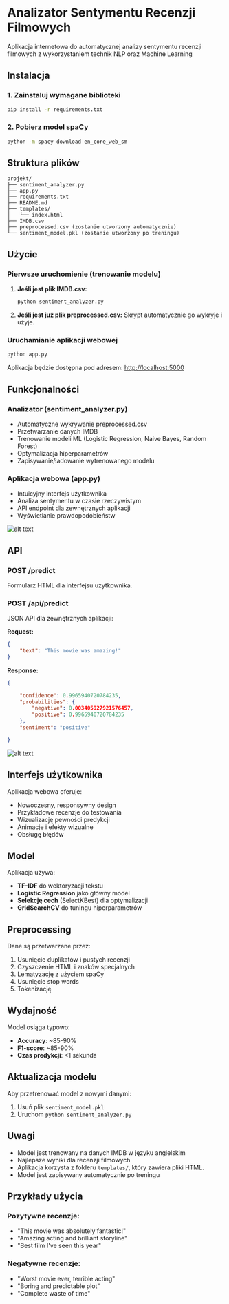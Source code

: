 # Analizator Sentymentu Recenzji Filmowych

Aplikacja internetowa do automatycznej analizy sentymentu recenzji filmowych z wykorzystaniem technik NLP    oraz Machine Learning

##  Instalacja


### 1. Zainstaluj wymagane biblioteki

```bash
pip install -r requirements.txt
```

### 2. Pobierz model spaCy

```bash
python -m spacy download en_core_web_sm
```

##  Struktura plików

```
projekt/
├── sentiment_analyzer.py
├── app.py
├── requirements.txt
├── README.md
├── templates/
│   └── index.html
├── IMDB.csv 
├── preprocessed.csv (zostanie utworzony automatycznie)
└── sentiment_model.pkl (zostanie utworzony po treningu)
```

##  Użycie

### Pierwsze uruchomienie (trenowanie modelu)

1. **Jeśli jest plik IMDB.csv:**

   ```bash
   python sentiment_analyzer.py
   ```

2. **Jeśli jest już plik preprocessed.csv:**
   Skrypt automatycznie go wykryje i użyje.

### Uruchamianie aplikacji webowej

```bash
python app.py
```

Aplikacja będzie dostępna pod adresem: [http://localhost:5000](http://localhost:5000)

##  Funkcjonalności

### Analizator (sentiment\_analyzer.py)

* Automatyczne wykrywanie preprocessed.csv
* Przetwarzanie danych IMDB
* Trenowanie modeli ML (Logistic Regression, Naive Bayes, Random Forest)
* Optymalizacja hiperparametrów
* Zapisywanie/ładowanie wytrenowanego modelu

### Aplikacja webowa (app.py)

* Intuicyjny interfejs użytkownika
* Analiza sentymentu w czasie rzeczywistym
* API endpoint dla zewnętrznych aplikacji
* Wyświetlanie prawdopodobieństw

![alt text](pictures/image.png)

## API

### POST /predict

Formularz HTML dla interfejsu użytkownika.

### POST /api/predict

JSON API dla zewnętrznych aplikacji:

**Request:**

```json
{
    "text": "This movie was amazing!"
}
```

**Response:**

```json
{

    "confidence": 0.9965940720784235,
    "probabilities": {
        "negative": 0.003405927921576457,
        "positive": 0.9965940720784235
    },
    "sentiment": "positive"

}
```
![alt text](pictures/image1.png)

## Interfejs użytkownika

Aplikacja webowa oferuje:

* Nowoczesny, responsywny design
* Przykładowe recenzje do testowania
* Wizualizację pewności predykcji
* Animacje i efekty wizualne
* Obsługę błędów

## Model

Aplikacja używa:

* **TF-IDF** do wektoryzacji tekstu
* **Logistic Regression** jako główny model
* **Selekcję cech** (SelectKBest) dla optymalizacji
* **GridSearchCV** do tuningu hiperparametrów

## Preprocessing

Dane są przetwarzane przez:

1. Usunięcie duplikatów i pustych recenzji
2. Czyszczenie HTML i znaków specjalnych
3. Lematyzację z użyciem spaCy
4. Usunięcie stop words
5. Tokenizację

## Wydajność

Model osiąga typowo:

* **Accuracy**: \~85-90%
* **F1-score**: \~85-90%
* **Czas predykcji**: <1 sekunda

## Aktualizacja modelu

Aby przetrenować model z nowymi danymi:

1. Usuń plik `sentiment_model.pkl`
2. Uruchom `python sentiment_analyzer.py`

## Uwagi

* Model jest trenowany na danych IMDB w języku angielskim
* Najlepsze wyniki dla recenzji filmowych
* Aplikacja korzysta z folderu `templates/`, który zawiera pliki HTML.
* Model jest zapisywany automatycznie po treningu

## Przykłady użycia

### Pozytywne recenzje:

* "This movie was absolutely fantastic!"
* "Amazing acting and brilliant storyline"
* "Best film I've seen this year"

### Negatywne recenzje:

* "Worst movie ever, terrible acting"
* "Boring and predictable plot"
* "Complete waste of time"
